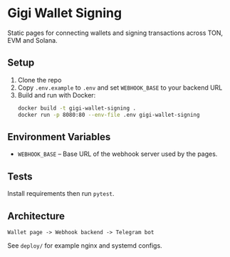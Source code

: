 # Gigi Wallet Signing

Static pages for connecting wallets and signing transactions across TON, EVM and Solana.

## Setup
1. Clone the repo
2. Copy `.env.example` to `.env` and set `WEBHOOK_BASE` to your backend URL
3. Build and run with Docker:
   ```bash
   docker build -t gigi-wallet-signing .
   docker run -p 8080:80 --env-file .env gigi-wallet-signing
   ```

## Environment Variables
- `WEBHOOK_BASE` – Base URL of the webhook server used by the pages.

## Tests
Install requirements then run `pytest`.

## Architecture
```
Wallet page -> Webhook backend -> Telegram bot
```

See `deploy/` for example nginx and systemd configs.
